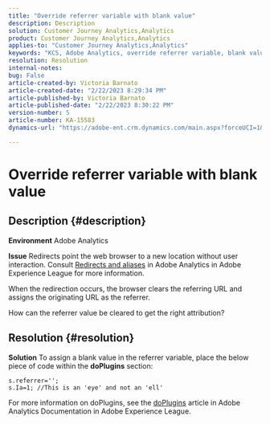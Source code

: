 ```yaml
---
title: "Override referrer variable with blank value"
description: Description
solution: Customer Journey Analytics,Analytics
product: Customer Journey Analytics,Analytics
applies-to: "Customer Journey Analytics,Analytics"
keywords: "KCS, Adobe Analytics, override referrer variable, blank value"
resolution: Resolution
internal-notes: 
bug: False
article-created-by: Victoria Barnato
article-created-date: "2/22/2023 8:29:34 PM"
article-published-by: Victoria Barnato
article-published-date: "2/22/2023 8:30:22 PM"
version-number: 5
article-number: KA-15583
dynamics-url: "https://adobe-ent.crm.dynamics.com/main.aspx?forceUCI=1&pagetype=entityrecord&etn=knowledgearticle&id=4f33cb9d-efb2-ed11-83fe-6045bd0067ea"

---
```

# Override referrer variable with blank value

## Description {#description}


<b>Environment</b>
 Adobe Analytics

<b>Issue</b>
 Redirects point the web browser to a new location without user interaction. Consult [Redirects and aliases](https://docs.adobe.com/content/help/en/analytics/technotes/redirects.html) in Adobe Analytics in Adobe Experience League for more information.

 When the redirection occurs, the browser clears the referring URL and assigns the originating URL as the referrer.

How can the referrer value be cleared to get the right attribution?


## Resolution {#resolution}


<b>Solution</b>
To assign a blank value in the referrer variable, place the below piece of code within the <b>doPlugins</b> section:


```
s.referrer='';
s.Ia=1; //This is an 'eye' and not an 'ell'
```


For more information on doPlugins, see the [doPlugins](https://experienceleague.adobe.com/docs/analytics/implementation/vars/functions/doplugins.html "Click to follow link: https://docs.adobe.com/content/help/en/analytics/implementation/vars/functions/doplugins.html") article in Adobe Analytics Documentation in Adobe Experience League.


